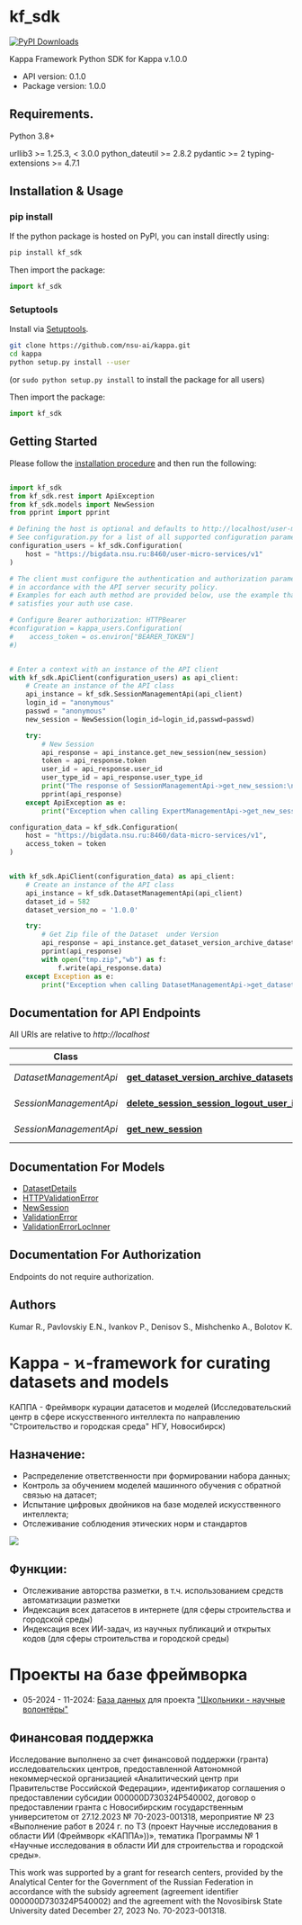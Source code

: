# kf_sdk

[![PyPI Downloads](https://static.pepy.tech/badge/kf-sdk)](https://pepy.tech/projects/kf-sdk)

Kappa Framework Python SDK for Kappa v.1.0.0

- API version: 0.1.0
- Package version: 1.0.0

## Requirements.

Python 3.8+

urllib3 >= 1.25.3, < 3.0.0
python_dateutil >= 2.8.2
pydantic >= 2
typing-extensions >= 4.7.1

## Installation & Usage
### pip install

If the python package is hosted on PyPI, you can install directly using:

```sh
pip install kf_sdk
```

Then import the package:
```python
import kf_sdk
```

### Setuptools

Install via [Setuptools](http://pypi.python.org/pypi/setuptools).

```sh
git clone https://github.com/nsu-ai/kappa.git
cd kappa
python setup.py install --user
```
(or `sudo python setup.py install` to install the package for all users)

Then import the package:
```python
import kf_sdk
```

## Getting Started

Please follow the [installation procedure](#installation--usage) and then run the following:

```python

import kf_sdk
from kf_sdk.rest import ApiException
from kf_sdk.models import NewSession
from pprint import pprint

# Defining the host is optional and defaults to http://localhost/user-micro-services/v1
# See configuration.py for a list of all supported configuration parameters.
configuration_users = kf_sdk.Configuration(
    host = "https://bigdata.nsu.ru:8460/user-micro-services/v1"
)

# The client must configure the authentication and authorization parameters
# in accordance with the API server security policy.
# Examples for each auth method are provided below, use the example that
# satisfies your auth use case.

# Configure Bearer authorization: HTTPBearer
#configuration = kappa_users.Configuration(
#    access_token = os.environ["BEARER_TOKEN"]
#)


# Enter a context with an instance of the API client
with kf_sdk.ApiClient(configuration_users) as api_client:
    # Create an instance of the API class
    api_instance = kf_sdk.SessionManagementApi(api_client)
    login_id = "anonymous"
    passwd = "anonymous"
    new_session = NewSession(login_id=login_id,passwd=passwd)

    try:
        # New Session
        api_response = api_instance.get_new_session(new_session)
        token = api_response.token
        user_id = api_response.user_id
        user_type_id = api_response.user_type_id
        print("The response of SessionManagementApi->get_new_session:\n")
        pprint(api_response)
    except ApiException as e:
        print("Exception when calling ExpertManagementApi->get_new_session: %s\n" % e)

configuration_data = kf_sdk.Configuration(
    host = "https://bigdata.nsu.ru:8460/data-micro-services/v1",
    access_token = token
)


with kf_sdk.ApiClient(configuration_data) as api_client:
    # Create an instance of the API class
    api_instance = kf_sdk.DatasetManagementApi(api_client)
    dataset_id = 582
    dataset_version_no = '1.0.0'

    try:
        # Get Zip file of the Dataset  under Version
        api_response = api_instance.get_dataset_version_archive_datasets_versions_archive_user_id_user_type_id_dataset_id_dataset_version_no_get_without_preload_content(user_id, user_type_id, dataset_id, dataset_version_no)
        pprint(api_response)
        with open("tmp.zip","wb") as f:
            f.write(api_response.data)
    except Exception as e:
        print("Exception when calling DatasetManagementApi->get_dataset_version_datasets_versions_user_id_user_type_id_dataset_id_dataset_version_no_get_without_preload_content: %s\n" % e)

```

## Documentation for API Endpoints

All URIs are relative to *http://localhost*

Class | Method | HTTP request | Description
------------ | ------------- | ------------- | -------------
*DatasetManagementApi* | [**get_dataset_version_archive_datasets_versions_archive_user_id_user_type_id_dataset_id_dataset_version_no_get**](docs/DatasetManagementApi.md#get_dataset_version_archive_datasets_versions_archive_user_id_user_type_id_dataset_id_dataset_version_no_get) | **GET** /datasets/datasetEntities/{user_id}/{user_type_id} | Get Dataset Version
*SessionManagementApi* | [**delete_session_session_logout_user_id_user_type_id_delete**](docs/SessionManagementApi.md#delete_session_session_logout_user_id_user_type_id_delete) | **DELETE** /session/logout/{user_id}/{user_type_id} | Delete Session
*SessionManagementApi* | [**get_new_session**](docs/SessionManagementApi.md#get_new_session) | **POST** /session/login | New Session


## Documentation For Models

 - [DatasetDetails](docs/DatasetDetails.md)  
 - [HTTPValidationError](docs/HTTPValidationError.md)    
 - [NewSession](docs/NewSession.md)      
 - [ValidationError](docs/ValidationError.md)
 - [ValidationErrorLocInner](docs/ValidationErrorLocInner.md)


<a id="documentation-for-authorization"></a>
## Documentation For Authorization

Endpoints do not require authorization.


## Authors

Kumar R.,
Pavlovskiy E.N.,
Ivankov P.,
Denisov S.,
Mishchenko A.,
Bolotov K.

# Kappa - ϰ-framework for curating datasets and models
КАППА - Фреймворк курации датасетов и моделей
(Исследовательский центр в сфере искусственного интеллекта по направлению "Строительство и городская среда" НГУ, Новосибирск)



## Назначение:

* Распределение ответственности при формировании набора данных;
* Контроль за обучением моделей машинного обучения с обратной связью на датасет;
* Испытание цифровых двойников на базе моделей искусственного интеллекта;
* Отслеживание соблюдения этических норм и стандартов


![](kappa-rus.png)

## Функции:

* Отслеживание авторства  разметки, в т.ч. использованием средств автоматизации разметки
* Индексация всех датасетов в интернете (для сферы строительства и городской среды)
* Индексация всех ИИ-задач, из научных публикаций и открытых кодов (для сферы строительства и городской среды)

# Проекты на базе фреймворка

* 05-2024 - 11-2024: [База данных](https://ai.nsu.ru/product/) для проекта ["Школьники - научные волонтёры"](https://syncwoia.com/event/datavolunteers)

## Финансовая поддержка

Исследование выполнено за счет финансовой поддержки (гранта) исследовательских центров,
предоставленной Автономной некоммерческой организацией «Аналитический центр при Правительстве
Российской Федерации», идентификатор соглашения о предоставлении субсидии 000000D730324P540002,
договор о предоставлении гранта с Новосибирским государственным университетом от 27.12.2023 № 70-2023-001318,
мероприятие № 23 «Выполнение работ в 2024 г. по ТЗ (проект Научные исследования в области ИИ (Фреймворк «КАППА»))»,
тематика Программы № 1 «Научные исследования в области ИИ для строительства и городской среды».

This work was supported by a grant for research centers, provided by the Analytical Center for
the Government of the Russian Federation in accordance with the subsidy agreement (agreement
identifier 000000D730324P540002) and the agreement with the Novosibirsk State University dated
December 27, 2023 No. 70-2023-001318.
